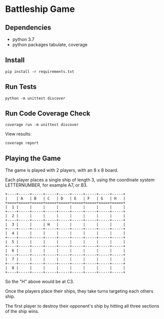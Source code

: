 # Battleship Game

## Dependencies

* python 3.7
* python packages tabulate, coverage

## Install 

```
pip install -r requirements.txt
```

## Run Tests

```
python -m unittest discover
```

## Run Code Coverage Check

```
coverage run -m unittest discover
```

View results:

```
coverage report
```

## Playing the Game

The game is played with 2 players, with an 8 x 8 board. 

Each player places a single ship of length 3, using the coordinate system LETTERNUMBER, for example A7, or B3.

```
+----+-----+-----+-----+-----+-----+-----+-----+-----+
|    | A   | B   | C   | D   | E   | F   | G   | H   |
+====+=====+=====+=====+=====+=====+=====+=====+=====+
|  1 |     |     |     |     |     |     |     |     |
+----+-----+-----+-----+-----+-----+-----+-----+-----+
|  2 |     |     |     |     |     |     |     |     |
+----+-----+-----+-----+-----+-----+-----+-----+-----+
|  3 |     |     | H   |     |     |     |     |     |
+----+-----+-----+-----+-----+-----+-----+-----+-----+
|  4 |     |     |     |     |     |     |     |     |
+----+-----+-----+-----+-----+-----+-----+-----+-----+
|  5 |     |     |     |     |     |     |     |     |
+----+-----+-----+-----+-----+-----+-----+-----+-----+
|  6 |     |     |     |     |     |     |     |     |
+----+-----+-----+-----+-----+-----+-----+-----+-----+
|  7 |     |     |     |     |     |     |     |     |
+----+-----+-----+-----+-----+-----+-----+-----+-----+
|  8 |     |     |     |     |     |     |     |     |
+----+-----+-----+-----+-----+-----+-----+-----+-----+
```
So the "H" above would be at C3.

Once the players place their ships, they take turns targeting each others ship.

The first player to destroy their opponent's ship by hitting all three sections of the ship wins.

